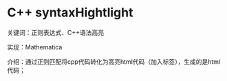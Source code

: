 # C++ syntaxHightlight

关键词：正则表达式、C++语法高亮

实现：Mathematica

介绍：通过正则匹配将cpp代码转化为高亮html代码（加入<span></span>标签），生成的是html代码；
